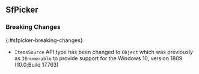 ## SfPicker

### Breaking Changes
{:#sfpicker-breaking-changes}

* `ItemsSource` API type has been changed to `Object` which was previously as `IEnumerable` to provide support for the Windows 10, version 1809 (10.0;Build 17763)